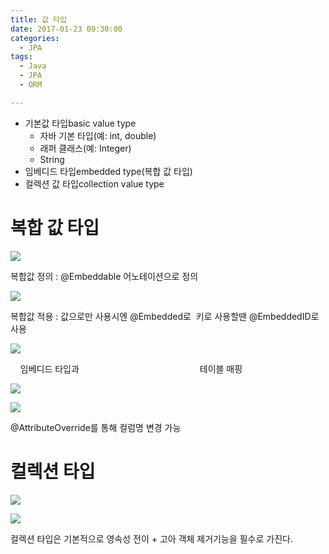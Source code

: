 ```yaml
---
title: 값 타입
date: 2017-01-23 09:30:00
categories:
  - JPA
tags:
  - Java
  - JPA
  - ORM

---
```

* 기본값 타입basic value type
    * 자바 기본 타입(예: int, double)
    * 래퍼 클래스(예: Integer)
    * String
* 임베디드 타입embedded type(복합 값 타입)
* 컬렉션 값 타입collection value type

# 복합 값 타입

![](https://lh6.googleusercontent.com/cFKZlL4JNdKV7OOHodNXWvVThMwQcfglx_M-_NGNV9w_jhBTsoUNteIPJuzfJUKELdLIB-es0t3LAPabcv5EFwKrPHO66R7FxMV8ZtAHZtTf7Da5aQpDcyNgw0qYKa7TIUuu78Ml)

복합값 정의 : @Embeddable 어노테이션으로 정의
<!-- more -->
![](https://lh5.googleusercontent.com/zjMyPnfvziOQPVFFBUa6akdvuvQolEpd7DPYtacMSejuRFbCuQyz80J-Ha7mFq8eMXXTk2dr6XnxvyA_MXjvXABJP2b1vCwwhfCskB1aJVUOgcg9v3xoanl36bz9X-k4N6uO4F1D)

복합값 적용 : 값으로만 사용시엔 @Embedded로  키로 사용할땐 @EmbeddedID로 사용

![](https://lh3.googleusercontent.com/ybiWfXUO5CAB6ysY_2US_fsWyn7QHbuDiXXlVSFcIgcvjvD4YUWFKkhWmRqKzgEHBJvl31u3doSa8azuk3bkZ4hGPGdjNS66m_JKAT_1s0VDH04a9LKGr08bw-IJkUobPSCZkWmI)

    임베디드 타입과                                                 테이블 매핑

![](https://lh4.googleusercontent.com/sVtWfNrR6NvI72i4S_6JTY_fHU0kpOiFotaUpWMJaIFkZTgopEx5OMF9GWueY7dUo5U99B1BAdkz0tf1PaiN2R8umbfJTwciGB_-76mcIO1ksJWXfgjwJIu7dbTar-ndBBCscEMZ)

![](https://lh6.googleusercontent.com/riGO3K6RQLfVbmy5Y_jFy4DeIc-2jjDJZuGCiJkfPMJw_VmYL5nK7QsHbQMqu_9QBGdPb83YrZYOxMDCwXnyGJU5tEM5sTzojTZZaFGVnYhEshl-Mr19sm8JNDJVXHMfyk_QmTBw)

@AttributeOverride를 통해 컬럼명 변경 가능

# 컬렉션 타입

![](https://lh5.googleusercontent.com/0kvuvVZUu3ZYD9KskRfjFmEnQ_gOTXeuPTLSNb8UDqT5mMFmTQkkOabnAgBvt_5OKIbf7W2k-YqU1Flos34li8fJ_Tfku4BagglZiqsRMIXWAUiJUPpu-dCQ8n1VZMb1fCptpU2D)

![](https://lh5.googleusercontent.com/wWjtdic736w4ks-V-HNchKulPVo-bYPZrsz7YZmkn0SCyHl8MKT9oSlk5L0tkItVtLh5MBmY_yJoFjqhlhl8kPky1hCubI0Ncp8QpvyJ0Ze7aByiH6xtL6MISCtqUjqnVBmJ0Psz)

컬렉션 타입은 기본적으로 영속성 전이 \+ 고아 객체 제거기능을 필수로 가진다.
